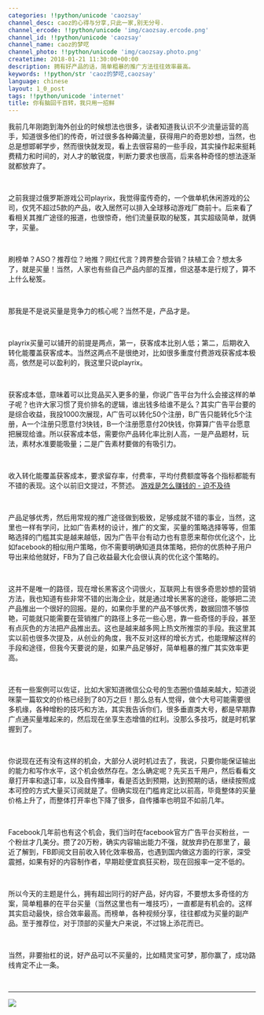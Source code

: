 ```yaml
---
categories: !!python/unicode 'caozsay'
channel_desc: caoz的心得与分享,只此一家,别无分号.
channel_ercode: !!python/unicode 'img/caozsay.ercode.png'
channel_id: !!python/unicode 'caozsay'
channel_name: caoz的梦呓
channel_photo: !!python/unicode 'img/caozsay.photo.png'
createtime: 2018-01-21 11:30:00+00:00
description: 拥有好产品的话，简单粗暴的推广方法往往效率最高。
keywords: !!python/str 'caoz的梦呓,caozsay'
language: chinese
layout: 1_0_post
tags: !!python/unicode 'internet'
title: 你有脑回千百转，我只用一招鲜
---
```

<div class="rich_media_content" id="js_content">
<p>
         我前几年刚跑到海外创业的时候想法也很多，读者知道我认识不少流量运营的高手，知道很多他们的传奇，听过很多各种薅流量，获得用户的奇思妙想，当然，也总是想邯郸学步，然而很快就发现，看上去很容易的一些手段，其实操作起来挺耗费精力和时间的，对人才的敏锐度，判断力要求也很高，后来各种奇怪的想法逐渐就都放弃了。
        </p>
<p>
<br/>
</p>
<p>
         之前我提过俄罗斯游戏公司playrix，我觉得蛮传奇的，一个做单机休闲游戏的公司，仅凭不超过5款的产品，收入居然可以排入全球移动游戏厂商前十。后来看了看相关其推广途径的报道，也很惊奇，他们流量获取的秘笈，其实超级简单，就俩字，买量。
        </p>
<p>
<br/>
</p>
<p>
         刷榜单？ASO？推荐位？地推？网红代言？跨界整合营销？扶植工会？想太多了，就是买量！当然，人家也有些自己产品内部的互推，但这基本是行规了，算不上什么秘笈。
        </p>
<p>
<br/>
</p>
<p>
         那我是不是说买量是竞争力的核心呢？当然不是，产品才是。
        </p>
<p>
<br/>
</p>
<p>
         playrix买量可以铺开的前提是两点，第一，获客成本比别人低；第二，后期收入转化能覆盖获客成本。当然这两点不是很绝对，比如很多重度付费游戏获客成本极高，依然是可以盈利的，我这里只说playrix。
        </p>
<p>
<br/>
</p>
<p>
         获客成本低，意味着可以比竞品买入更多的量，你说广告平台为什么会接这样的单子呢？也许大家习惯了竞价排名的逻辑，谁出钱多给谁不是么？其实广告平台要的是综合收益，我投1000次展现，A广告可以转化50个注册，B广告只能转化5个注册，A一个注册只愿意付3快钱，B一个注册愿意付20快钱，你算算广告平台愿意把展现给谁。所以获客成本低，需要你产品转化率比别人高，一是产品题材，玩法，素材水准要能吸量；二是广告素材要做的有吸引力。
        </p>
<p>
<br/>
</p>
<p>
         收入转化能覆盖获客成本，要求留存率，付费率，平均付费额度等各个指标都能有不错的表现。这个以前旧文提过，不赘述。
         <a href="http://mp.weixin.qq.com/s?__biz=MzI0MjA1Mjg2Ng==&amp;mid=2649867489&amp;idx=1&amp;sn=843559318fc9a023a6e3bb1ab6b31bdd&amp;chksm=f1075e8cc670d79a70b0027a0669108500c0729c0118019e9c305b0dab82ca2724e1ef6a6864&amp;scene=21#wechat_redirect" target="_blank">
          游戏是怎么赚钱的 - 迫不及待
         </a>
</p>
<p>
<br/>
</p>
<p>
         产品足够优秀，然后用常规的推广途径做到极致，足够成就不错的事业，当然，这里也一样有学问，比如广告素材的设计，推广的文案，买量的策略选择等等，但策略选择的门槛其实是越来越低，因为广告平台有动力也有意愿来帮你优化这个，比如facebook的相似用户策略，你不需要明确知道具体策略，把你的优质种子用户导出来给他就好，FB为了自己收益最大化会很认真的优化这个策略的。
        </p>
<p>
<br/>
</p>
<p>
         这并不是唯一的路径，现在增长黑客这个词很火，互联网上有很多奇思妙想的营销方法，我也知道有些非常不错的出海企业，就是通过增长黑客的途径，能够把二流产品推出一个很好的回报。是的，如果你手里的产品不够优秀，数据回馈不够惊艳，可能就只能需要在营销推广的路径上多花一些心思，靠一些奇怪的手段，甚至有点灰色的方法把产品推出去。这也是越来越多网上热文所推崇的手段。我这里其实以前也很多次提及，从创业的角度，我不反对这样的增长方式，也能理解这样的手段和途径，但我今天要说的是，如果产品足够好，简单粗暴的推广其实效率更高。
        </p>
<p>
<br/>
</p>
<p>
         还有一些案例可以佐证，比如大家知道微信公众号的生态圈价值越来越大，知道说咪蒙一篇软文的价格已经到了80万之巨！那么总有人觉得，做个大号可能需要很多机缘，各种增粉的技巧和方法，其实我告诉你们，很多垂直类大号，都是早期靠广点通买量堆起来的，然后现在坐享生态增值的红利。没那么多技巧，就是时机掌握到了。
        </p>
<p>
<br/>
</p>
<p>
         你说现在还有没有这样的机会，大部分人说时机过去了，我说，只要你能保证输出的能力和写作水平，这个机会依然存在。怎么确定呢？先买五千用户，然后看看文章打开率和退订率，以及自传播率，看是否达到预期，达到预期的话，继续按照成本可控的方式大量买订阅就是了。但确实现在门槛肯定比以前高，毕竟整体的买量价格上升了，而整体打开率也下降了很多，自传播率也明显不如前几年。
        </p>
<p>
<br/>
</p>
<p>
         Facebook几年前也有这个机会，我们当时在facebook官方广告平台买粉丝，一个粉丝才几美分。攒了20万粉，确实内容输出能力不强，就放弃扔在那里了，最近了解到，FB即阅文目前收入转化效率极高，也遇到国内做这方面的行家，深受震撼，如果有好的内容制作者，早期趁便宜疯狂买粉，现在回报率一定不低的。
        </p>
<p>
<br/>
</p>
<p>
         所以今天的主题是什么，拥有超出同行的好产品，好内容，不要想太多奇怪的方案，简单粗暴的在平台买量（当然这里也有一堆技巧），一直都是有机会的。这样其实启动最快，综合效率最高。而榜单，各种视频分享，往往都成为买量的副产品。至于推荐位，对于顶部的买量大户来说，不过锦上添花而已。
        </p>
<p>
<br/>
</p>
<p>
         当然，非要抬杠的说，好产品可以不买量的，比如精灵宝可梦，那你赢了，成功路线肯定不止一条。
        </p>
<p>
<br/>
</p>
<hr/>
<p>
<img class="" data-ratio="1.0909090909090908" data-s="300,640" data-src="" data-type="png" data-w="660" src="{{ '/img/nBKX0s8fer3WuKq98PaBcqJbk7aicR1UmRSv4SQCibBBCZRECe4wUicSXAkkmmRzK3yWTop2HWIn0rdbUvExEph7A.png' | prepend: site.img | replace: '//','/' }}"/>
</p>
<p>
<br/>
</p>
<p>
<br/>
</p>
</div>